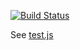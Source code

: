 [![Build Status](https://travis-ci.org/stevemao/set-display-name-based-on-wrapped-component.svg?branch=master)](https://travis-ci.org/stevemao/set-display-name-based-on-wrapped-component)

See [test.js](./test.js)
